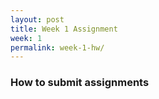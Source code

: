 ```yaml
---
layout: post
title: Week 1 Assignment
week: 1
permalink: week-1-hw/
---
```


### How to submit assignments